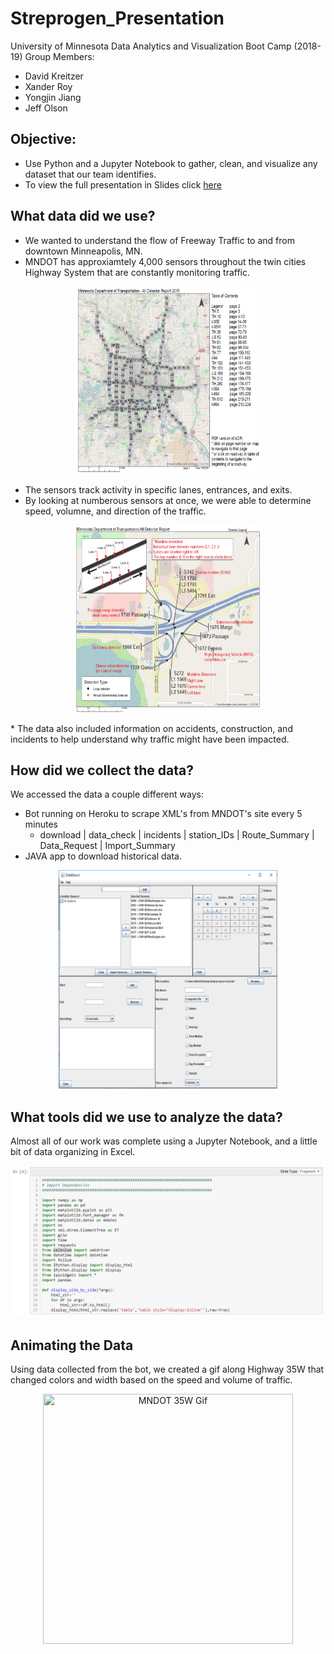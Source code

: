 # Streprogen_Presentation
University of Minnesota Data Analytics and Visualization Boot Camp (2018-19)
Group Members:
* David Kreitzer
* Xander Roy
* Yongjin Jiang
* Jeff Olson

## Objective:
* Use Python and a Jupyter Notebook to gather, clean, and visualize any dataset that our team identifies.
* To view the full presentation in Slides click [here](https://dkreitzer.github.io/Streprogen_Presentation/)

## What data did we use?
* We wanted to understand the flow of Freeway Traffic to and from downtown Minneapolis, MN.
* MNDOT has approxiamtely 4,000 sensors throughout the twin cities Highway System that are constantly monitoring traffic.
<p align="center">
<img src="Images/MNDOT_Map.PNG" width="300" height="300" title="MNDOT Overview">
</p>

* The sensors track activity in specific lanes, entrances, and exits.
* By looking at numberous sensors at once, we were able to determine speed, volumne, and direction of the traffic.
<p align="center">
<img src="Images/MNDOT_Detail.PNG" width="300" height="300" title="MNDOT Detail">
</p>
* The data also included information on accidents, construction, and incidents to help understand why traffic might have been impacted.

## How did we collect the data?
We accessed the data a couple different ways:
  * Bot running on Heroku to scrape XML's from MNDOT's site every 5 minutes
    * download | data_check | incidents | station_IDs | Route_Summary | Data_Request | Import_Summary
  * JAVA app to download historical data.
<p align="center">
<img src="Images/MNDOT_JavaApp.png" width="350" height="350" title="MNDOT JAVA App">
</p>

## What tools did we use to analyze the data?
Almost all of our work was complete using a Jupyter Notebook, and a little bit of data organizing in Excel.
<p align="center">
<img src="Images/notebook_dependencies.png" title="Notebook Dependencies">
</p>

## Animating the Data

Using data collected from the bot, we created a gif along Highway 35W that changed colors and width based on the speed and volume of traffic.
<p align="center">
<img src="gif/NBMapFinalGif.gif" width="400" height="400" title="MNDOT 35W Gif">
</p>



